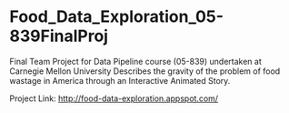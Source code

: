 # Food_Data_Exploration_05-839FinalProj
Final Team Project for Data Pipeline course (05-839) undertaken at Carnegie Mellon University
Describes the gravity of the problem of food wastage in America through an Interactive Animated Story.

Project Link: http://food-data-exploration.appspot.com/
